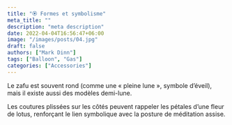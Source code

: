 ```yaml
---
title: "🏵️ Formes et symbolisme"
meta_title: ""
description: "meta description"
date: 2022-04-04T16:56:47+06:00
image: "/images/posts/04.jpg"
draft: false
authors: ["Mark Dinn"]
tags: ["Balloon", "Gas"]
categories: ["Accessories"]
---
```




Le zafu est souvent rond (comme une « pleine lune », symbole d’éveil), mais il existe aussi des modèles demi-lune.

Les coutures plissées sur les côtés peuvent rappeler les pétales d’une fleur de lotus, renforçant le lien symbolique avec la posture de méditation assise.
